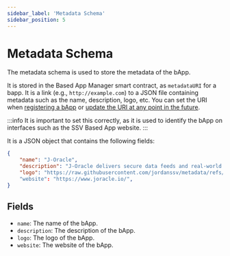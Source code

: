 ```yaml
---
sidebar_label: 'Metadata Schema'
sidebar_position: 5
---
```


# Metadata Schema

The metadata schema is used to store the metadata of the bApp.

It is stored in the Based App Manager smart contract, as `metadataURI` for a bapp. It is a link (e.g., `http://example.com`) to a JSON file containing metadata such as the name, description, logo, etc. You can set the URI when [registering a bApp](./BasedAppManager#registerbappbapp-tokens-sharedrisklevels-metadatauri) or [update the URI at any point in the future](./BasedAppManager#updatebappmetadatauribapp-metadatauri).

:::info
It is important to set this correctly, as it is used to identify the bApp on interfaces such as the SSV Based App website.
:::

It is a JSON object that contains the following fields:

```json
{
    "name": "J-Oracle",
    "description": "J-Oracle delivers secure data feeds and real-world connectivity for blockchains and beyond.",
    "logo": "https://raw.githubusercontent.com/jordanssv/metadata/refs/heads/main/JO.png"
    "website": "https://www.joracle.io/",
}
```

## Fields

- `name`: The name of the bApp.
- `description`: The description of the bApp.
- `logo`: The logo of the bApp.
- `website`: The website of the bApp.